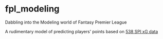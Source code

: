 # fpl_modeling
Dabbling into the Modeling world of Fantasy Premier League

A rudimentary model of predicting players' points based on [538 SPI xG data](https://projects.fivethirtyeight.com/soccer-predictions/)
